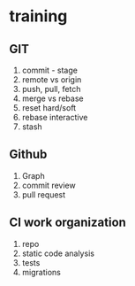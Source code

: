 # training

## GIT
1. commit - stage
2. remote vs origin
3. push, pull, fetch
4. merge vs rebase
5. reset hard/soft
6. rebase interactive
7. stash


## Github
1. Graph
2. commit review
3. pull request


## CI work organization
1. repo
2. static code analysis
3. tests
4. migrations
